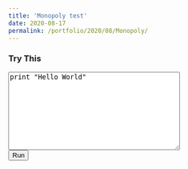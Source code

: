 ```yaml
--- 
title: 'Monopoly test' 
date: 2020-08-17 
permalink: /portfolio/2020/08/Monopoly/ 
---
```

<script src="https://github.com/dijkstrar/dijkstrar.github.io/blob/master/assets/js/skulpt.min.js" type="text/javascript">{newline}</script> 
<script src="https://github.com/dijkstrar/dijkstrar.github.io/blob/master/assets/js/skulpt-stdlib.js" type="text/javascript">{newline}</script>

<!-- <script src="assets\js\skulpt.js" type="text/javascript">{newline}</script> 
<script src="assets\js\skulpt-stdlib.js" type="text/javascript">{newline}</script> 
<script src="assets\js\skulpt.min.js" type="text/javascript">{newline}</script>  -->


<script type="text/javascript"> 
function outf(text) { 
    var mypre = document.getElementById("output"); 
    mypre.innerHTML = mypre.innerHTML + text; 
} 
function builtinRead(x) {
    if (Sk.builtinFiles === undefined || Sk.builtinFiles["files"][x] === undefined)
            throw "File not found: '" + x + "'";
    return Sk.builtinFiles["files"][x];
}

function runit() { 
   var prog = document.getElementById("yourcode").value; 
   var mypre = document.getElementById("output"); 
   mypre.innerHTML = ''; 
   Sk.pre = "output";
   Sk.configure({output:outf, read:builtinRead}); 
   (Sk.TurtleGraphics || (Sk.TurtleGraphics = {})).target = 'mycanvas';
   var myPromise = Sk.misceval.asyncToPromise(function() {
       return Sk.importMainWithBody("<stdin>", false, prog, true);
   });
   myPromise.then(function(mod) {
       console.log('success');
   },
       function(err) {
       console.log(err.toString());
   });
} 
</script> 

<h3>Try This</h3> 
<form> 
<textarea id="yourcode" cols="40" rows="10">
print "Hello World"
</textarea><br /> 
<button type="button" onclick="runit()">Run</button> 
</form> 
<pre id="output" ></pre> 
<!-- If you want turtle graphics include a canvas -->
<div id="mycanvas"></div> 

<!-- <script type="text/javascript" src="/src/brython.js"></script>

<script type="text/python">
from browser import document, alert

def echo(ev):
    alert("Hello {} !".format(document["zone"].value))

document["test"].bind("click", echo)
</script>

<p>Your name is : <input id="zone" autocomplete="off">
<button id="test">click !</button>

TESTTTT2 -->